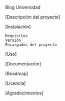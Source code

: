 Blog Universidad

[Descripción del proyecto]

[Instalación]

    Requisitos
    Versión
    Encargados del proyecto

[Uso]

[Documentación]

[Roadmap]

[Licencia]

[Agradecimientos]
